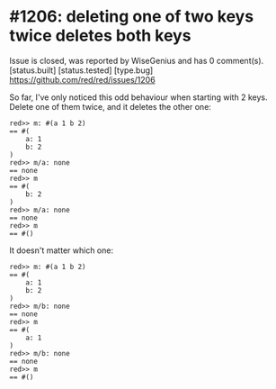 
#1206: deleting one of two keys twice deletes both keys
================================================================================
Issue is closed, was reported by WiseGenius and has 0 comment(s).
[status.built] [status.tested] [type.bug]
<https://github.com/red/red/issues/1206>

So far, I've only noticed this odd behaviour when starting with 2 keys. Delete one of them twice, and it deletes the other one:

```
red>> m: #(a 1 b 2)
== #(
    a: 1
    b: 2
)
red>> m/a: none
== none
red>> m
== #(
    b: 2
)
red>> m/a: none
== none
red>> m
== #()
```

It doesn't matter which one:

```
red>> m: #(a 1 b 2)
== #(
    a: 1
    b: 2
)
red>> m/b: none
== none
red>> m
== #(
    a: 1
)
red>> m/b: none
== none
red>> m
== #()
```



